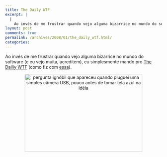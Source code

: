 ```yaml
---
title: The Daily WTF
excerpt: |
  |
    Ao invés de me frustrar quando vejo alguma bizarrice no mundo do software (e eu vejo muita, acreditem), eu simplesmente mando pro The Dailiy WTF (como fiz com essa)....
layout: post
comments: true
permalink: /archives/2008/01/the_daily_wtf.html/
categories:
---
```

Ao invés de me frustrar quando vejo alguma bizarrice no mundo do software (e eu vejo muita, acreditem), eu simplesmente mando pro [The Dailiy WTF][1] (como fiz com [essa][2]).

<span class="mt-enclosure mt-enclosure-image"><img title="pergunta ignóbil que apareceu quando pluguei uma simples câmera USB, pouco antes de tomar tela azul na idéia" src="//chester.me/archives/img/wtf.jpg" width="378" height="250" class="mt-image-center" style="text-align: center; display: block; margin: 0 auto 20px;" /></span>

 [1]: http://thedailywtf.com/Info/About.aspx
 [2]: http://thedailywtf.com/Articles/The-Zero-Dollar-Bill.aspx
